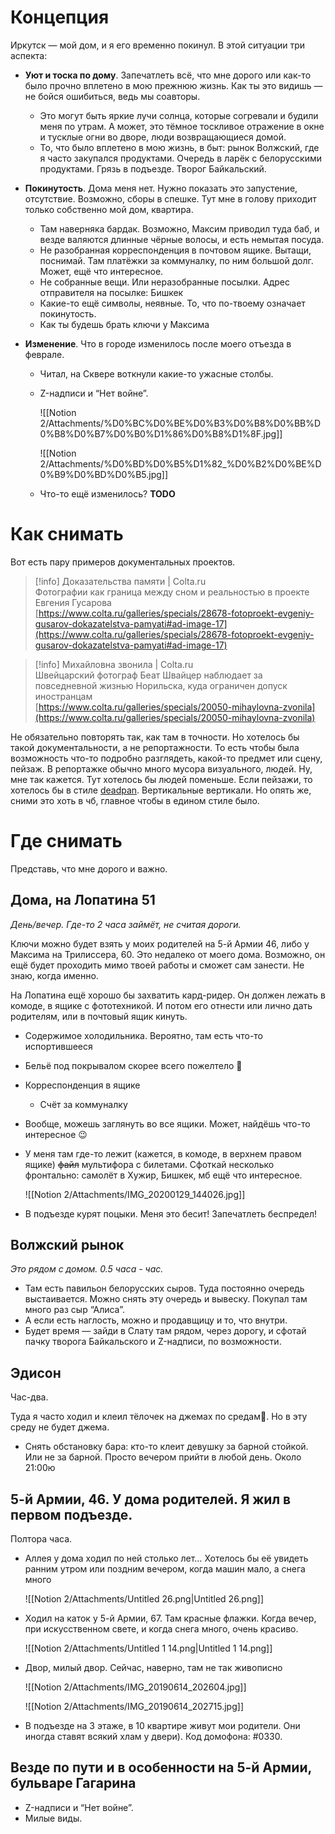 # Концепция

Иркутск — мой дом, и я его временно покинул. В этой ситуации три аспекта:

- **Уют и тоска по дому**. Запечатлеть всё, что мне дорого или как-то было прочно вплетено в мою прежнюю жизнь. Как ты это видишь — не бойся ошибиться, ведь мы соавторы.
    - Это могут быть яркие лучи солнца, которые согревали и будили меня по утрам. А может, это тёмное тоскливое отражение в окне и тусклые огни во дворе, люди возвращающиеся домой.
    - То, что было вплетено в мою жизнь, в быт: рынок Волжский, где я часто закупался продуктами. Очередь в ларёк с белорусскими продуктами. Грязь в подъезде. Творог Байкальский.
    
- **Покинутость**. Дома меня нет. Нужно показать это запустение, отсутствие. Возможно, сборы в спешке. Тут мне в голову приходит только собственно мой дом, квартира.
    - Там наверняка бардак. Возможно, Максим приводил туда баб, и везде валяются длинные чёрные волосы, и есть немытая посуда.
    - Не разобранная корреспонденция в почтовом ящике. Вытащи, поснимай. Там платёжки за коммуналку, по ним большой долг. Может, ещё что интересное.
    - Не собранные вещи. Или неразобранные посылки. Адрес отправителя на посылке: Бишкек
    - Какие-то ещё символы, неявные. То, что по-твоему означает покинутость.
    - Как ты будешь брать ключи у Максима
- **Изменение**. Что в городе изменилось после моего отъезда в феврале.
    
    - Читал, на Сквере воткнули какие-то ужасные столбы.
    
    - Z-надписи и “Нет войне”.
        
        ![[Notion 2/Attachments/%D0%BC%D0%BE%D0%B3%D0%B8%D0%BB%D0%B8%D0%B7%D0%B0%D1%86%D0%B8%D1%8F.jpg]]
        
        ![[Notion 2/Attachments/%D0%BD%D0%B5%D1%82_%D0%B2%D0%BE%D0%B9%D0%BD%D0%B5.jpg]]
        
    
    - Что-то ещё изменилось? **TODO**

# Как снимать

Вот есть пару примеров документальных проектов.

> [!info] Доказательства памяти | Colta.ru  
> Фотографии как граница между сном и реальностью в проекте Евгения Гусарова  
> [https://www.colta.ru/galleries/specials/28678-fotoproekt-evgeniy-gusarov-dokazatelstva-pamyati#ad-image-17](https://www.colta.ru/galleries/specials/28678-fotoproekt-evgeniy-gusarov-dokazatelstva-pamyati#ad-image-17)  

> [!info] Михайловна звонила | Colta.ru  
> Швейцарский фотограф Беат Швайцер наблюдает за повседневной жизнью Норильска, куда ограничен допуск иностранцам  
> [https://www.colta.ru/galleries/specials/20050-mihaylovna-zvonila](https://www.colta.ru/galleries/specials/20050-mihaylovna-zvonila)  

Не обязательно повторять так, как там в точности. Но хотелось бы такой документальности, а не репортажности. То есть чтобы была возможность что-то подробно разглядеть, какой-то предмет или сцену, пейзаж. В репортажке обычно много мусора визуального, людей. Ну, мне так кажется. Тут хотелось бы людей поменьше. Если пейзажи, то хотелось бы в стиле [deadpan](https://blog.depositphotos.com/ru/deadpan-fotografiya.html). Вертикальные вертикали. Но опять же, сними это хоть в чб, главное чтобы в едином стиле было.

# Где снимать

Представь, что мне дорого и важно.

## Дома, на Лопатина 51

_День/вечер. Где-то 2 часа займёт, не считая дороги._

Ключи можно будет взять у моих родителей на 5-й Армии 46, либо у Максима на Трилиссера, 60. Это недалеко от моего дома. Возможно, он ещё будет проходить мимо твоей работы и сможет сам занести. Не знаю, когда именно.

На Лопатина ещё хорошо бы захватить кард-ридер. Он должен лежать в комоде, в ящике с фототехникой. И потом его отнести или лично дать родителям, или в почтовый ящик кинуть.

- Содержимое холодильника. Вероятно, там есть что-то испортившееся
- Бельё под покрывалом скорее всего пожелтело 🙂
- Корреспонденция в ящике
    - Счёт за коммуналку
- Вообще, можешь заглянуть во все ящики. Может, найдёшь что-то интересное 😉

- У меня там где-то лежит (кажется, в комоде, в верхнем правом ящике) ~~файл~~ мультифора с билетами. Сфоткай несколько фронтально: самолёт в Хужир, Бишкек, мб ещё что интересное.
    
    ![[Notion 2/Attachments/IMG_20200129_144026.jpg]]
    

- В подъезде курят поцыки. Меня это бесит! Запечатлеть беспредел!

## Волжский рынок

_Это рядом с домом. 0.5 часа - час._

- Там есть павильон белорусских сыров. Туда постоянно очередь выстаивается. Можно снять эту очередь и вывеску. Покупал там много раз сыр “Алиса”.
- А если есть наглость, можно и продавщицу и то, что внутри.
- Будет время — зайди в Слату там рядом, через дорогу, и сфотай пачку творога Байкальского и Z-надписи, по возможности.

## Эдисон

Час-два.

Туда я часто ходил и клеил тёлочек на джемах по средам🙂. Но в эту среду не будет джема.

- Снять обстановку бара: кто-то клеит девушку за барной стойкой. Или не за барной. Просто вечером прийти в любой день. Около 21:00ю

## 5-й Армии, 46. У дома родителей. Я жил в первом подъезде.

Полтора часа.

- Аллея у дома ходил по ней столько лет… Хотелось бы её увидеть ранним утром или поздним вечером, когда машин мало, а снега много
    
    ![[Notion 2/Attachments/Untitled 26.png|Untitled 26.png]]
    
- Ходил на каток у 5-й Армии, 67. Там красные флажки. Когда вечер, при искусственном свете, и когда снега много, очень красиво.
    
    ![[Notion 2/Attachments/Untitled 1 14.png|Untitled 1 14.png]]
    
- Двор, милый двор. Сейчас, наверно, там не так живописно
    
    ![[Notion 2/Attachments/IMG_20190614_202604.jpg]]
    
    ![[Notion 2/Attachments/IMG_20190614_202715.jpg]]
    
      
    
- В подъезде на 3 этаже, в 10 квартире живут мои родители. Они иногда ставят всякий хлам у двери). Код домофона: \#0330.

## Везде по пути и в особенности на 5-й Армии, бульваре Гагарина

- Z-надписи и “Нет войне”.
- Милые виды.